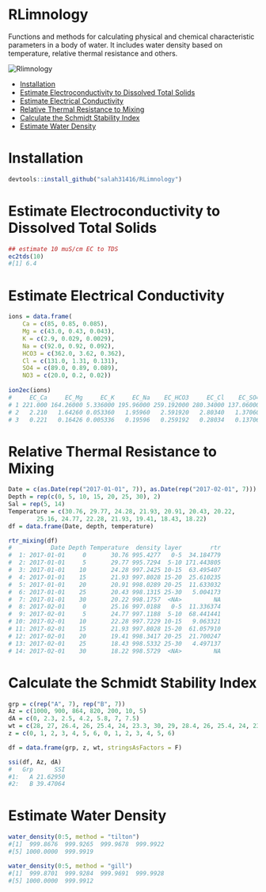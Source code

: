 # RLimnology

Functions and methods for calculating physical and chemical characteristic parameters in a body of water. It includes water density based on temperature, relative thermal resistance and others.

<img src="https://github.com/salah31416/RLimnology/blob/master/inst/figures/logo_rlimnology.png" title="Rlimnology"/>


* [Installation](#installation)
* [Estimate Electroconductivity to Dissolved Total Solids](#estimate-electroconductivity-to-dissolved-total-solids)
* [Estimate Electrical Conductivity](#estimate-electrical-conductivity)
* [Relative Thermal Resistance to Mixing](#relative-thermal-resistance-to-mixing)
* [Calculate the Schmidt Stability Index](#calculate-the-schmidt-stability-index)
* [Estimate Water Density](#estimate-water-density)

# Installation

```r
devtools::install_github("salah31416/RLimnology")
```

# Estimate Electroconductivity to Dissolved Total Solids


```r
## estimate 10 muS/cm EC to TDS
ec2tds(10)
#[1] 6.4
```

# Estimate Electrical Conductivity

```r
ions = data.frame(
	Ca = c(85, 0.85, 0.085), 
	Mg = c(43.0, 0.43, 0.043), 
	K = c(2.9, 0.029, 0.0029), 
	Na = c(92.0, 0.92, 0.092), 
	HCO3 = c(362.0, 3.62, 0.362), 
	Cl = c(131.0, 1.31, 0.131), 
	SO4 = c(89.0, 0.89, 0.089), 
	NO3 = c(20.0, 0.2, 0.02))
	
ion2ec(ions)
#     EC_Ca     EC_Mg     EC_K     EC_Na    EC_HCO3     EC_Cl    EC_SO4 EC_NO3      EC_est  TDS_est Factor_TDS
# 1 221.000 164.26000 5.336000 195.96000 259.192000 280.34000 137.06000 23.000 1286.148000 824.9000  0.6413725
# 2   2.210   1.64260 0.053360   1.95960   2.591920   2.80340   1.37060  0.230   12.861480   8.2490  0.6413725
# 3   0.221   0.16426 0.005336   0.19596   0.259192   0.28034   0.13706  0.023    1.286148   0.8249  0.6413725
```

# Relative Thermal Resistance to Mixing

```r
Date = c(as.Date(rep("2017-01-01", 7)), as.Date(rep("2017-02-01", 7)))
Depth = rep(c(0, 5, 10, 15, 20, 25, 30), 2)
Sal = rep(5, 14)
Temperature = c(30.76, 29.77, 24.28, 21.93, 20.91, 20.43, 20.22,
		25.16, 24.77, 22.28, 21.93, 19.41, 18.43, 18.22)
df = data.frame(Date, depth, temperature)

rtr_mixing(df)
#           Date Depth Temperature  density layer        rtr
#  1: 2017-01-01     0       30.76 995.4277   0-5  34.184779
#  2: 2017-01-01     5       29.77 995.7294  5-10 171.443805
#  3: 2017-01-01    10       24.28 997.2425 10-15  63.495407
#  4: 2017-01-01    15       21.93 997.8028 15-20  25.610235
#  5: 2017-01-01    20       20.91 998.0289 20-25  11.633032
#  6: 2017-01-01    25       20.43 998.1315 25-30   5.004173
#  7: 2017-01-01    30       20.22 998.1757  <NA>         NA
#  8: 2017-02-01     0       25.16 997.0188   0-5  11.336374
#  9: 2017-02-01     5       24.77 997.1188  5-10  68.441441
# 10: 2017-02-01    10       22.28 997.7229 10-15   9.063321
# 11: 2017-02-01    15       21.93 997.8028 15-20  61.057910
# 12: 2017-02-01    20       19.41 998.3417 20-25  21.700247
# 13: 2017-02-01    25       18.43 998.5332 25-30   4.497137
# 14: 2017-02-01    30       18.22 998.5729  <NA>         NA
```

# Calculate the Schmidt Stability Index

```r
grp = c(rep("A", 7), rep("B", 7))
Az = c(1000, 900, 864, 820, 200, 10, 5)
dA = c(0, 2.3, 2.5, 4.2, 5.8, 7, 7.5)
wt = c(28, 27, 26.4, 26, 25.4, 24, 23.3, 30, 29, 28.4, 26, 25.4, 24, 23.3)
z = c(0, 1, 2, 3, 4, 5, 6, 0, 1, 2, 3, 4, 5, 6)

df = data.frame(grp, z, wt, stringsAsFactors = F)

ssi(df, Az, dA)
#   Grp      SSI
#1:   A 21.62950
#2:   B 39.47064
``` 

# Estimate Water Density

```r
water_density(0:5, method = "tilton")
#[1]  999.8676  999.9265  999.9678  999.9922
#[5] 1000.0000  999.9919

water_density(0:5, method = "gill")
#[1]  999.8701  999.9284  999.9691  999.9928
#[5] 1000.0000  999.9912
```



